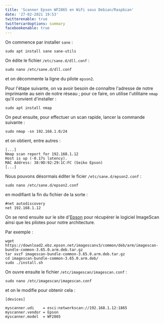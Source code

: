 ```yaml
---
title: 'Scanner Epson WF2865 en WiFi sous Debian/Raspbian'
date: '27-02-2021 19:53'
twitterenable: true
twittercardoptions: summary
facebookenable: true
---
```


On commence par installer `sane`&nbsp;:

```shell
sudo apt install sane sane-utils
```

On édite le fichier `/etc/sane.d/dll.conf`&nbsp;:

```shell
sudo nano /etc/sane.d/dll.conf
```

et on décommente la ligne du pilote `epson2`.


Pour l'étape suivante, on va avoir besoin de connaître l'adresse de notre imprimante au sein de notre réseau&nbsp;; pour ce faire, on utilise l'utilitaire `nmap` qu'il convient d'installer&nbsp;:

```shell
sudo apt install nmap
```

On peut ensuite, pour effectuer un scan rapide, lancer la commande suivante&nbsp;:

```shell
sudo nmap -sn 192.168.1.0/24
```

et on obtient, entre autres&nbsp;:

```shell
[...]
Nmap scan report for 192.168.1.12
Host is up (-0.17s latency).
MAC Address: 38:9D:92:29:1C:FC (Seiko Epson)
[...]
```

Nous pouvons désormais éditer le ficier `/etc/sane.d/epson2.conf`&nbsp;:

```shell
sudo nano /etc/sane.d/epson2.conf
```

en modifiant la fin du fichier de la sorte&nbsp;:

```
#net autodiscovery
net 192.168.1.12
```


On se rend ensuite sur le site d'[Epson](https://support.epson.net/linux/en/imagescanv3.php) pour récupérer le logiciel ImageScan ainsi que les pilotes pour notre architecture.

Par exemple&nbsp;:

```shell
wget https://download2.ebz.epson.net/imagescanv3/common/deb/arm/imagescan-bundle-common-3.65.0.arm.deb.tar.gz
tar xvzf imagescan-bundle-common-3.65.0.arm.deb.tar.gz
cd imagescan-bundle-common-3.65.0.arm.deb/
sudo ./install.sh
```

On ouvre ensuite le fichier `/etc/imagescan/imagescan.conf`&nbsp;:

```shell
sudo nano /etc/imagescan/imagescan.conf 
```

et on le modifie pour obtenir cela&nbsp;:

```
[devices]

myscanner.udi    = esci:networkscan://192.168.1.12:1865
myscanner.vendor = Epson
myscanner.model  = WF2865
```